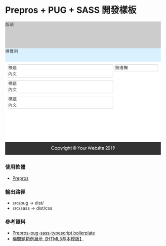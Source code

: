 # Prepros + PUG + SASS 開發樣板

![Alt text](dist/img/demo.png)


### 使用軟體
- [Prepros](https://prepros.io/)


### 輸出路徑
- src/pug -> dist/
- src/sass -> dist/css


### 參考資料
- [Prepros-pug-sass-typescript boilerplate](https://github.com/vincentntang/prepros-pug-sass-typescript-boilerplate)
- [梅問題範例展示【HTML5基本模版】](https://www.minwt.com/webdesign-dev/html/4075.html)
